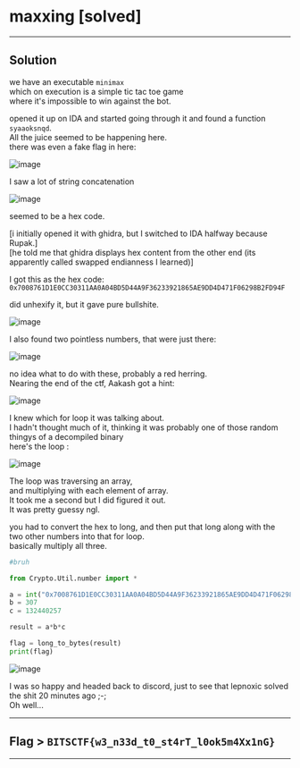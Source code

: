 # maxxing [solved]

***


## Solution 


we have an executable `minimax`\
which on execution is a simple tic tac toe game\
where it's impossible to win against the bot.

opened it up on IDA and started going through it and found a function `syaaoksnqd`.\
All the juice seemed to be happening here.\
there was even a fake flag in here:

![image](https://github.com/IC3lemon/BITSCTF-2024/assets/150153966/14bc372b-8270-4a94-b682-8baa03809aac)


I saw a lot of string concatenation

![image](https://github.com/IC3lemon/BITSCTF-2024/assets/150153966/35e5a48e-a819-41fe-b5e4-3bc9272e8b46)

seemed to be a hex code.


[i initially opened it with ghidra, but I switched to IDA halfway because Rupak.]\
[he told me that ghidra displays hex content from the other end (its apparently called swapped endianness I learned)]

I got this as the hex code:\
`0x7008761D1E0CC30311AA0A04BD5D44A9F36233921865AE9DD4D471F06298B2FD94F`

did unhexify it, but it gave pure bullshite.

![image](https://github.com/IC3lemon/BITSCTF-2024/assets/150153966/ff1583ec-6962-4c94-9fb1-15e58cf01708)

I also found two pointless numbers, that were just there:

![image](https://github.com/IC3lemon/BITSCTF-2024/assets/150153966/453cc22b-0e68-476b-9d23-4a4beeedc8b3)

no idea what to do with these, probably a red herring.\
Nearing the end of the ctf, Aakash got a hint:

![image](https://github.com/IC3lemon/BITSCTF-2024/assets/150153966/513a970c-483c-48ba-b585-d1941214bc1f)

I knew which for loop it was talking about.\
I hadn't thought much of it, thinking it was probably one of those random thingys of a decompiled binary\
here's the loop : 

![image](https://github.com/IC3lemon/BITSCTF-2024/assets/150153966/bbf76dca-e929-4999-b65c-ff26cb38edc4)

The loop was traversing an array,\
and multiplying with each element of array.\
It took me a second but I did figured it out.\
It was pretty guessy ngl.

you had to convert the hex to long, and then put that long along with the two other numbers into that for loop.\
basically multiply all three.

```python
#bruh 

from Crypto.Util.number import *

a = int("0x7008761D1E0CC30311AA0A04BD5D44A9F36233921865AE9DD4D471F06298B2FD94F",16)
b = 307
c = 132440257

result = a*b*c

flag = long_to_bytes(result)
print(flag)
```

![image](https://github.com/IC3lemon/BITSCTF-2024/assets/150153966/ab17268d-7729-4ebd-aaf2-3b290afdb25b)

I was so happy and headed back to discord, just to see that lepnoxic solved the shit 20 minutes ago ;-;\
Oh well...

***

## Flag > `BITSCTF{w3_n33d_t0_st4rT_l0ok5m4Xx1nG}`

***
